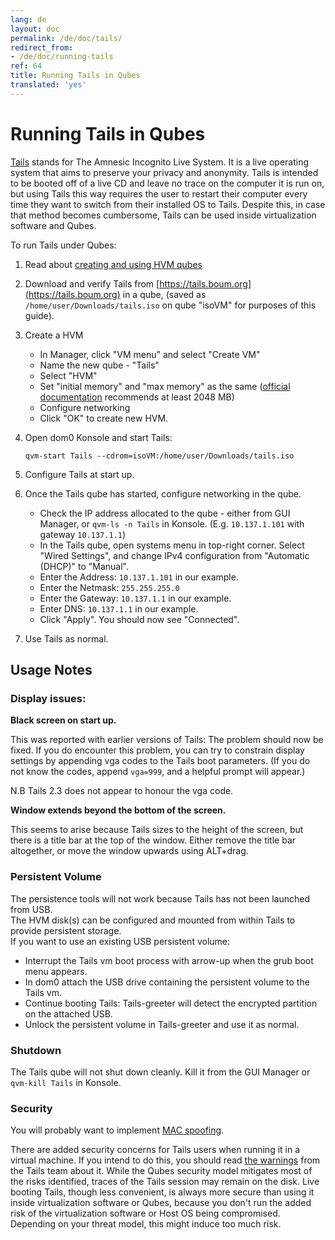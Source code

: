 ```yaml
---
lang: de
layout: doc
permalink: /de/doc/tails/
redirect_from:
- /de/doc/running-tails
ref: 64
title: Running Tails in Qubes
translated: 'yes'
---
```


Running Tails in Qubes
============================

[Tails](https://tails.boum.org) stands for The Amnesic Incognito Live System. 
It is a live operating system that aims to preserve your privacy and anonymity. 
Tails is intended to be booted off of a live CD and leave no trace on the computer it is run on, but using Tails this way requires the user to restart their computer every time they want to switch from their installed OS to Tails. 
Despite this, in case that method becomes cumbersome, Tails can be used inside virtualization software and Qubes.

To run Tails under Qubes:

1.  Read about [creating and using HVM qubes](/de/doc/hvm/)

2.  Download and verify Tails from [https://tails.boum.org](https://tails.boum.org) in a qube, (saved as `/home/user/Downloads/tails.iso` on qube "isoVM" for purposes of this guide).

3.  Create a HVM

    - In Manager, click "VM menu" and select "Create VM"
    - Name the new qube - "Tails"
    - Select "HVM"
    - Set "initial memory" and "max memory" as the same ([official documentation](https://tails.boum.org/doc/about/requirements/index.en.html) recommends at least 2048 MB)
    - Configure networking
    - Click "OK" to create new HVM.

4.  Open dom0 Konsole and start Tails:

        qvm-start Tails --cdrom=isoVM:/home/user/Downloads/tails.iso

5.  Configure Tails at start up.

6.  Once the Tails qube has started, configure networking in the qube.

    -  Check the IP address allocated to the qube - either from GUI Manager, or ```qvm-ls -n Tails``` in Konsole. (E.g. `10.137.1.101` with gateway `10.137.1.1`)
    -  In the Tails qube, open systems menu in top-right corner. Select "Wired Settings", and change  IPv4 configuration from "Automatic (DHCP)" to "Manual".
    -  Enter the Address:   `10.137.1.101`  in our example.
    -  Enter the Netmask:   `255.255.255.0`
    -  Enter the Gateway:   `10.137.1.1`  in our example.
    -  Enter DNS:           `10.137.1.1`  in our example.
    -  Click "Apply". You should now see "Connected".

7.  Use Tails as normal.

## Usage Notes

### Display issues:
**Black screen on start up.**

This was reported with earlier versions of Tails: The problem should now be fixed.
If you do encounter this problem, you can try to constrain display settings by appending vga codes to the Tails boot parameters.
(If you do not know the codes, append `vga=999`, and a helpful prompt will appear.)

N.B Tails 2.3 does not appear to honour the vga code.

**Window extends beyond the bottom of the screen.**

This seems to arise because Tails sizes to the height of the screen, but there is a title bar at the top of the window.
Either remove the title bar altogether, or move the window upwards using ALT+drag.

### Persistent Volume
The persistence tools will not work because Tails has not been launched from USB.  
The HVM disk(s) can be configured and mounted from within Tails to provide persistent storage.   
If you want to use an existing USB persistent volume: 
 - Interrupt the Tails vm boot process with arrow-up when the grub boot menu appears. 
 - In dom0 attach the USB drive containing the persistent volume to the Tails vm. 
 - Continue booting Tails: Tails-greeter will detect the encrypted partition on the attached USB. 
 - Unlock the persistent volume in Tails-greeter and use it as normal.

### Shutdown
The Tails qube will not shut down cleanly.
Kill it from the GUI Manager or ```qvm-kill Tails``` in Konsole.

### Security
You will probably want to implement [MAC spoofing](/de/doc/anonymizing-your-mac-address/).

There are added security concerns for Tails users when running it in a virtual machine.
If you intend to do this, you should read [the warnings](https://tails.boum.org/doc/advanced_topics/virtualization/) from the Tails team about it.
While the Qubes security model mitigates most of the risks identified, traces of the Tails session may remain on the disk.
Live booting Tails, though less convenient, is always more secure than using it inside virtualization software or Qubes, because you don't run the added risk of the virtualization software or Host OS being compromised.
Depending on your threat model, this might induce too much risk.